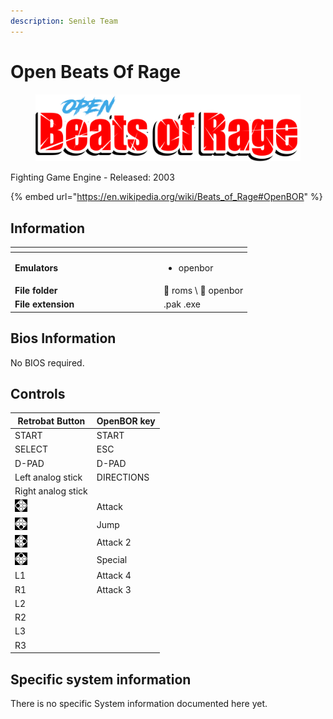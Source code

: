 ```yaml
---
description: Senile Team
---
```


# Open Beats Of Rage

<div align="left">

<figure><img src="https://raw.githubusercontent.com/fabricecaruso/es-theme-carbon/52ff37c9e265587d006945a2ba695b5a962b3a3d/art/logos/openbor.svg" alt=""><figcaption></figcaption></figure>

</div>

Fighting Game Engine - Released: 2003

{% embed url="https://en.wikipedia.org/wiki/Beats_of_Rage#OpenBOR" %}

## Information

<table data-header-hidden><thead><tr><th width="224"></th><th></th></tr></thead><tbody><tr><td><strong>Emulators</strong></td><td><ul><li>openbor</li></ul></td></tr><tr><td><strong>File folder</strong></td><td><span data-gb-custom-inline data-tag="emoji" data-code="1f4c2">📂</span> roms \ <span data-gb-custom-inline data-tag="emoji" data-code="1f4c2">📂</span> openbor</td></tr><tr><td><strong>File extension</strong></td><td>.pak .exe</td></tr></tbody></table>

## Bios Information

No BIOS required.

## Controls

| Retrobat Button                                | OpenBOR key |
| ---------------------------------------------- | ----------- |
| START                                          | START       |
| SELECT                                         | ESC         |
| D-PAD                                          | D-PAD       |
| Left analog stick                              | DIRECTIONS  |
| Right analog stick                             |             |
| ![](<../../../.gitbook/assets/image (45).png>) | Attack      |
| ![](<../../../.gitbook/assets/image (27).png>) | Jump        |
| ![](<../../../.gitbook/assets/image (13).png>) | Attack 2    |
| ![](<../../../.gitbook/assets/image (47).png>) | Special     |
| L1                                             | Attack 4    |
| R1                                             | Attack 3    |
| L2                                             |             |
| R2                                             |             |
| L3                                             |             |
| R3                                             |             |

## Specific system information

There is no specific System information documented here yet.

